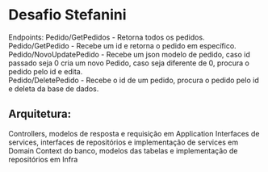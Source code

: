 <h1>Desafio Stefanini</h1>

Endpoints:
Pedido/GetPedidos - Retorna todos os pedidos.
<br>
Pedido/GetPedido - Recebe um id e retorna o pedido em específico.
<br>
Pedido/NovoUpdatePedido - Recebe um json modelo de pedido, caso id passado seja 0 cria um novo Pedido, caso seja diferente de 0, procura o pedido pelo id e edita.
<br>
Pedido/DeletePedido - Recebe o id de um pedido, procura o pedido pelo id e deleta da base de dados.
<br>

<h2>Arquitetura:</h2>
Controllers, modelos de resposta e requisição em Application
Interfaces de services, interfaces de repositórios e implementação de services em Domain
Context do banco, modelos das tabelas e implementação de repositórios em Infra

